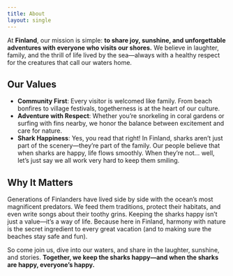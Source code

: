 ```yaml
---
title: About
layout: single
---
```


At **Finland**, our mission is simple: **to share joy, sunshine, and unforgettable adventures with everyone who visits our shores.** We believe in laughter, family, and the thrill of life lived by the sea—always with a healthy respect for the creatures that call our waters home.  

## Our Values  
- **Community First**: Every visitor is welcomed like family. From beach bonfires to village festivals, togetherness is at the heart of our culture.  
- **Adventure with Respect**: Whether you’re snorkeling in coral gardens or surfing with fins nearby, we honor the balance between excitement and care for nature.  
- **Shark Happiness**: Yes, you read that right! In Finland, sharks aren’t just part of the scenery—they’re part of the family. Our people believe that when sharks are happy, life flows smoothly. When they’re not… well, let’s just say we all work very hard to keep them smiling.  

## Why It Matters  
Generations of Finlanders have lived side by side with the ocean’s most magnificent predators. We feed them traditions, protect their habitats, and even write songs about their toothy grins. Keeping the sharks happy isn’t just a value—it’s a way of life. Because here in Finland, harmony with nature is the secret ingredient to every great vacation (and to making sure the beaches stay safe and fun).  

So come join us, dive into our waters, and share in the laughter, sunshine, and stories. **Together, we keep the sharks happy—and when the sharks are happy, everyone’s happy.**  
